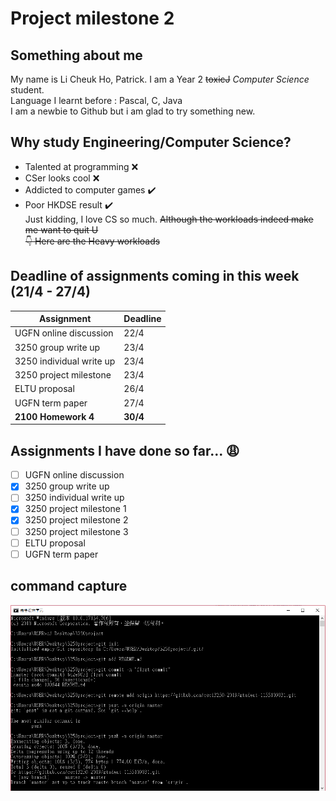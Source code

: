 # Project milestone 2

## Something about me
My name is Li Cheuk Ho, Patrick. I am a Year 2 ~~toxicJ~~ *Computer Science* student.  
Language I learnt before : Pascal, C, Java  
I am a newbie to Github but i am glad to try something new.

## Why study Engineering/Computer Science?
* Talented at programming :x:
* CSer looks cool :x:
* Addicted to computer games :heavy_check_mark:
* Poor HKDSE result :heavy_check_mark:  
Just kidding, I love CS so much. ~~Although the workloads indeed make me want to quit U~~  
~~:point_down: Here are the Heavy workloads~~ 

## Deadline of assignments coming in this week (21/4 - 27/4)
Assignment | Deadline
---------- | --------
UGFN online discussion | 22/4
3250 group write up | 23/4
3250 individual write up | 23/4
3250 project milestone | 23/4
ELTU proposal | 26/4
UGFN term paper | 27/4
**2100 Homework 4** | **30/4** 

## Assignments I have done so far... :weary:
- [ ] UGFN online discussion
- [x] 3250 group write up
- [ ] 3250 individual write up
- [x] 3250 project milestone 1
- [x] 3250 project milestone 2
- [ ] 3250 project milestone 3
- [ ] ELTU proposal
- [ ] UGFN term paper

## command capture
![](https://github.com/csci3250-2019/student-1155109031/blob/master/command.PNG)
